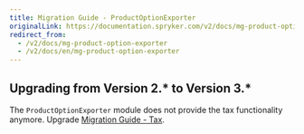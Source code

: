 ```yaml
---
title: Migration Guide - ProductOptionExporter
originalLink: https://documentation.spryker.com/v2/docs/mg-product-option-exporter
redirect_from:
  - /v2/docs/mg-product-option-exporter
  - /v2/docs/en/mg-product-option-exporter
---
```


## Upgrading from Version 2.* to Version 3.*

The `ProductOptionExporter`  module does not provide the tax functionality anymore. Upgrade [Migration Guide - Tax](/docs/scos/dev/migration-and-integration/201903.0/module-migration-guides/migration-guide-tax.html).

